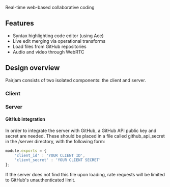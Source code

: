 Real-time web-based collaborative coding

## Features
- Syntax highlighting code editor (using Ace)
- Live edit merging via operational transforms
- Load files from GitHub repositories
- Audio and video through WebRTC

## Design overview

Pairjam consists of two isolated components: the client and server.

### Client

### Server

#### GitHub integration

In order to integrate the server with GitHub, a GitHub API public key
and secret are needed. These should be placed in a file called github_api_secret in
the /server directory, with the following form:

```javascript
module.exports = {
	'client_id' : 'YOUR CLIENT ID',
	'client_secret' : 'YOUR CLIENT SECRET'
};
```

If the server does not find this file upon loading, rate requests will be limited to
GitHub's unauthenticated limit.
